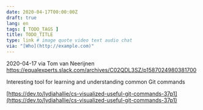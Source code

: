 ```yaml
---
date: 2020-04-17T00:00:00Z
draft: true
lang: en
tags: [ TODO_TAGS ]
title: TODO_TITLE
type: link # image quote video text audio chat
via: "[Who](http://example.com)"
---
```



2020-04-17 via Tom van Neerijnen
https://equalexperts.slack.com/archives/C02QDL3SZ/p1587024980381700

Interesting tool for learning and understanding common Git commands

[https://dev.to/lydiahallie/cs-visualized-useful-git-commands-37p1](https://dev.to/lydiahallie/cs-visualized-useful-git-commands-37p1)

